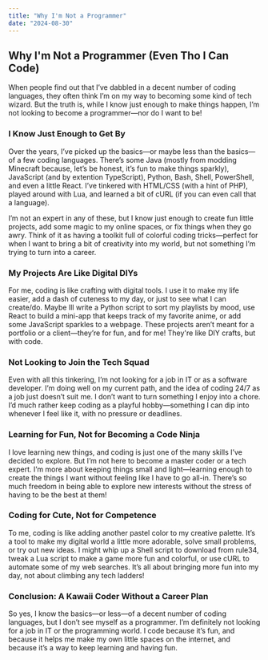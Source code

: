 ```yaml
---
title: "Why I'm Not a Programmer"
date: "2024-08-30"
---
```


## Why I'm Not a Programmer (Even Tho I Can Code)

When people find out that I’ve dabbled in a decent number of coding languages, they often think I’m on my way to becoming some kind of tech wizard. But the truth is, while I know just enough to make things happen, I’m not looking to become a programmer—nor do I want to be!

### I Know Just Enough to Get By

Over the years, I’ve picked up the basics—or maybe less than the basics—of a few coding languages. There’s some Java (mostly from modding Minecraft because, let’s be honest, it’s fun to make things sparkly), JavaScript (and by extention TypeScript), Python, Bash, Shell, PowerShell, and even a little React. I’ve tinkered with HTML/CSS (with a hint of PHP), played around with Lua, and learned a bit of cURL (if you can even call that a language).

I’m not an expert in any of these, but I know just enough to create fun little projects, add some magic to my online spaces, or fix things when they go awry. Think of it as having a toolkit full of colorful coding tricks—perfect for when I want to bring a bit of creativity into my world, but not something I’m trying to turn into a career.

### My Projects Are Like Digital DIYs

For me, coding is like crafting with digital tools. I use it to make my life easier, add a dash of cuteness to my day, or just to see what I can create/do. Maybe Ill write a Python script to sort my playlists by mood, use React to build a mini-app that keeps track of my favorite anime, or add some JavaScript sparkles to a webpage. These projects aren’t meant for a portfolio or a client—they’re for fun, and for me! They're like DIY crafts, but with code.

### Not Looking to Join the Tech Squad

Even with all this tinkering, I’m not looking for a job in IT or as a software developer. I’m doing well on my current path, and the idea of coding 24/7 as a job just doesn’t suit me. I don’t want to turn something I enjoy into a chore. I’d much rather keep coding as a playful hobby—something I can dip into whenever I feel like it, with no pressure or deadlines.

### Learning for Fun, Not for Becoming a Code Ninja

I love learning new things, and coding is just one of the many skills I’ve decided to explore. But I’m not here to become a master coder or a tech expert. I’m more about keeping things small and light—learning enough to create the things I want without feeling like I have to go all-in. There’s so much freedom in being able to explore new interests without the stress of having to be the best at them!

### Coding for Cute, Not for Competence

To me, coding is like adding another pastel color to my creative palette. It’s a tool to make my digital world a little more adorable, solve small problems, or try out new ideas. I might whip up a Shell script to download from rule34, tweak a Lua script to make a game more fun and colorful, or use cURL to automate some of my web searches. It’s all about bringing more fun into my day, not about climbing any tech ladders!

### Conclusion: A Kawaii Coder Without a Career Plan

So yes, I know the basics—or less—of a decent number of coding languages, but I don’t see myself as a programmer. I’m definitely not looking for a job in IT or the programming world. I code because it’s fun, and because it helps me make my own little spaces on the internet, and because it’s a way to keep learning and having fun.
